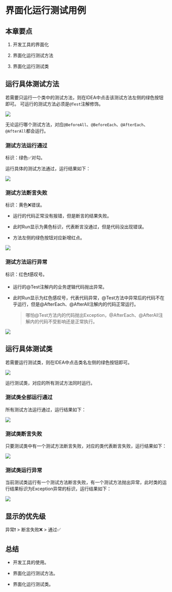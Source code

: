 # 界面化运行测试用例

## 本章要点

1. 开发工具的界面化

1. 界面化运行测试方法

1. 界面化运行测试类

## 运行具体测试方法

若需要只运行一个类中的测试方法，则在IDEA中点击该测试方法左侧的绿色按钮即可。
可运行的测试方法必须是`@Test`注解修饰。

![](assets/20230105195157.png)

无论运行哪个测试方法，对应`@BeforeAll`、`@BeforeEach`、`@AfterEach`、`@AfterAll`都会运行。

### 测试方法运行通过

标识：绿色✅对勾。

运行具体的测试方法通过，运行结果如下：

![](assets/20230105195359.png)

### 测试方法断言失败

标识：黄色❌错误。

- 运行的代码正常没有报错，但是断言的结果失败。

- 此时Run显示为黄色标识，代表断言没通过，但是代码没出现错误。
  
- 方法左侧的绿色按钮对应新增红点。

![](assets/20230105195954.png)

### 测试方法运行异常

标识：红色❗️感叹号。

- 运行的@Test注解内的业务逻辑代码抛出异常。

- 此时Run显示为红色感叹号，代表代码异常，@Test方法中异常后的代码不在乎运行，但是@AfterEach、@AfterAll注解内的代码正常运行。

  >哪怕@Test方法内的代码抛出Exception，@AfterEach、@AfterAll注解内的代码不受影响还是正常执行。

![](assets/20230106152420.png)

## 运行具体测试类

若需要运行测试类，则在IDEA中点击类名左侧的绿色按钮即可。

![](assets/20230105195604.png)

运行测试类，对应的所有测试方法同时运行。

### 测试类全部运行通过

所有测试方法运行通过，运行结果如下：

![](assets/20230105195720.png)

### 测试类断言失败

只要测试类中有一个测试方法断言失败，对应的类代表断言失败，运行结果如下：

![](assets/20230106153141.png)

### 测试类运行异常

当前测试类运行有一个测试方法断言失败，有一个测试方法抛出异常，此时类的运行结果标识为Exception异常的标识，运行结果如下：

![](assets/20230106153256.png)


## 显示的优先级

异常❗️ > 断言失败❌ > 通过✅

## 总结

- 开发工具的使用。

- 界面化运行测试方法。

- 界面化运行测试类。
